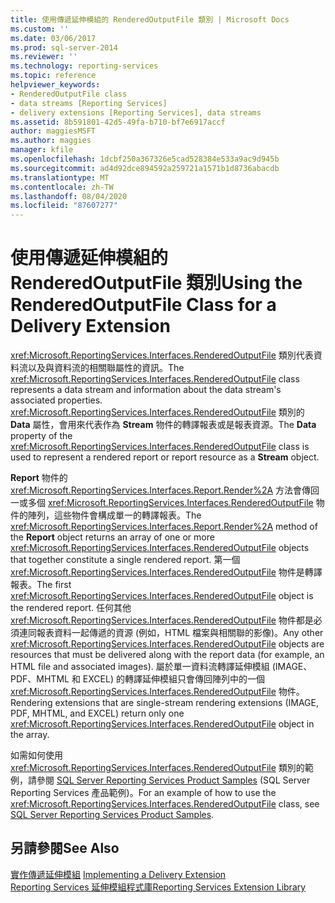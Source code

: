 ```yaml
---
title: 使用傳遞延伸模組的 RenderedOutputFile 類別 | Microsoft Docs
ms.custom: ''
ms.date: 03/06/2017
ms.prod: sql-server-2014
ms.reviewer: ''
ms.technology: reporting-services
ms.topic: reference
helpviewer_keywords:
- RenderedOutputFile class
- data streams [Reporting Services]
- delivery extensions [Reporting Services], data streams
ms.assetid: 8b591801-42d5-49fa-b710-bf7e6917accf
author: maggiesMSFT
ms.author: maggies
manager: kfile
ms.openlocfilehash: 1dcbf250a367326e5cad528384e533a9ac9d945b
ms.sourcegitcommit: ad4d92dce894592a259721a1571b1d8736abacdb
ms.translationtype: MT
ms.contentlocale: zh-TW
ms.lasthandoff: 08/04/2020
ms.locfileid: "87607277"
---
```

# <a name="using-the-renderedoutputfile-class-for-a-delivery-extension"></a><span data-ttu-id="6bf2d-102">使用傳遞延伸模組的 RenderedOutputFile 類別</span><span class="sxs-lookup"><span data-stu-id="6bf2d-102">Using the RenderedOutputFile Class for a Delivery Extension</span></span>
  <span data-ttu-id="6bf2d-103"><xref:Microsoft.ReportingServices.Interfaces.RenderedOutputFile> 類別代表資料流以及與資料流的相關聯屬性的資訊。</span><span class="sxs-lookup"><span data-stu-id="6bf2d-103">The <xref:Microsoft.ReportingServices.Interfaces.RenderedOutputFile> class represents a data stream and information about the data stream's associated properties.</span></span> <span data-ttu-id="6bf2d-104"><xref:Microsoft.ReportingServices.Interfaces.RenderedOutputFile> 類別的 **Data** 屬性，會用來代表作為 **Stream** 物件的轉譯報表或是報表資源。</span><span class="sxs-lookup"><span data-stu-id="6bf2d-104">The **Data** property of the <xref:Microsoft.ReportingServices.Interfaces.RenderedOutputFile> class is used to represent a rendered report or report resource as a **Stream** object.</span></span>  
  
 <span data-ttu-id="6bf2d-105">**Report** 物件的 <xref:Microsoft.ReportingServices.Interfaces.Report.Render%2A> 方法會傳回一或多個 <xref:Microsoft.ReportingServices.Interfaces.RenderedOutputFile> 物件的陣列，這些物件會構成單一的轉譯報表。</span><span class="sxs-lookup"><span data-stu-id="6bf2d-105">The <xref:Microsoft.ReportingServices.Interfaces.Report.Render%2A> method of the **Report** object returns an array of one or more <xref:Microsoft.ReportingServices.Interfaces.RenderedOutputFile> objects that together constitute a single rendered report.</span></span> <span data-ttu-id="6bf2d-106">第一個 <xref:Microsoft.ReportingServices.Interfaces.RenderedOutputFile> 物件是轉譯報表。</span><span class="sxs-lookup"><span data-stu-id="6bf2d-106">The first <xref:Microsoft.ReportingServices.Interfaces.RenderedOutputFile> object is the rendered report.</span></span> <span data-ttu-id="6bf2d-107">任何其他 <xref:Microsoft.ReportingServices.Interfaces.RenderedOutputFile> 物件都是必須連同報表資料一起傳遞的資源 (例如，HTML 檔案與相關聯的影像)。</span><span class="sxs-lookup"><span data-stu-id="6bf2d-107">Any other <xref:Microsoft.ReportingServices.Interfaces.RenderedOutputFile> objects are resources that must be delivered along with the report data (for example, an HTML file and associated images).</span></span> <span data-ttu-id="6bf2d-108">屬於單一資料流轉譯延伸模組 (IMAGE、PDF、MHTML 和 EXCEL) 的轉譯延伸模組只會傳回陣列中的一個 <xref:Microsoft.ReportingServices.Interfaces.RenderedOutputFile> 物件。</span><span class="sxs-lookup"><span data-stu-id="6bf2d-108">Rendering extensions that are single-stream rendering extensions (IMAGE, PDF, MHTML, and EXCEL) return only one <xref:Microsoft.ReportingServices.Interfaces.RenderedOutputFile> object in the array.</span></span>  
  
 <span data-ttu-id="6bf2d-109">如需如何使用 <xref:Microsoft.ReportingServices.Interfaces.RenderedOutputFile> 類別的範例，請參閱 [SQL Server Reporting Services Product Samples](https://go.microsoft.com/fwlink/?LinkId=177889) (SQL Server Reporting Services 產品範例)。</span><span class="sxs-lookup"><span data-stu-id="6bf2d-109">For an example of how to use the <xref:Microsoft.ReportingServices.Interfaces.RenderedOutputFile> class, see [SQL Server Reporting Services Product Samples](https://go.microsoft.com/fwlink/?LinkId=177889).</span></span>  
  
## <a name="see-also"></a><span data-ttu-id="6bf2d-110">另請參閱</span><span class="sxs-lookup"><span data-stu-id="6bf2d-110">See Also</span></span>  
 <span data-ttu-id="6bf2d-111">[實作傳遞延伸模組](implementing-a-delivery-extension.md) </span><span class="sxs-lookup"><span data-stu-id="6bf2d-111">[Implementing a Delivery Extension](implementing-a-delivery-extension.md) </span></span>  
 [<span data-ttu-id="6bf2d-112">Reporting Services 延伸模組程式庫</span><span class="sxs-lookup"><span data-stu-id="6bf2d-112">Reporting Services Extension Library</span></span>](../reporting-services-extension-library.md)  
  
  
